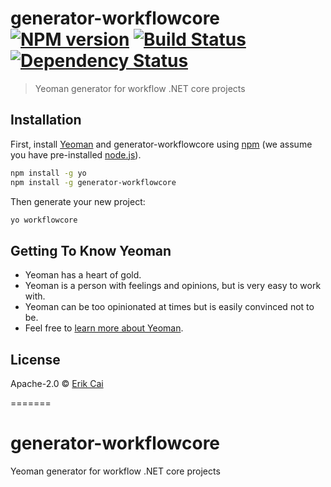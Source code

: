 ﻿# generator-workflowcore [![NPM version][npm-image]][npm-url] [![Build Status][travis-image]][travis-url] [![Dependency Status][daviddm-image]][daviddm-url]
> Yeoman generator for workflow .NET core projects

## Installation

First, install [Yeoman](http://yeoman.io) and generator-workflowcore using [npm](https://www.npmjs.com/) (we assume you have pre-installed [node.js](https://nodejs.org/)).

```bash
npm install -g yo
npm install -g generator-workflowcore
```

Then generate your new project:

```bash
yo workflowcore
```

## Getting To Know Yeoman

 * Yeoman has a heart of gold.
 * Yeoman is a person with feelings and opinions, but is very easy to work with.
 * Yeoman can be too opinionated at times but is easily convinced not to be.
 * Feel free to [learn more about Yeoman](http://yeoman.io/).

## License

Apache-2.0 © [Erik Cai]()


[npm-image]: https://badge.fury.io/js/generator-workflowcore.svg
[npm-url]: https://npmjs.org/package/generator-workflowcore
[travis-image]: https://travis-ci.org/erikcai8@outlook.com/generator-workflowcore.svg?branch=master
[travis-url]: https://travis-ci.org/erikcai8@outlook.com/generator-workflowcore
[daviddm-image]: https://david-dm.org/erikcai8@outlook.com/generator-workflowcore.svg?theme=shields.io
[daviddm-url]: https://david-dm.org/erikcai8@outlook.com/generator-workflowcore
=======
# generator-workflowcore
Yeoman generator for workflow .NET core projects
